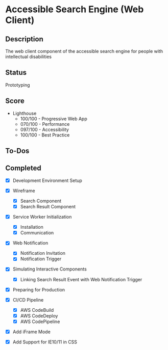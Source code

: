 # Accessible Search Engine (Web Client)

## Description
The web client component of the accessible search engine for people with intellectual disabilities

## Status
Prototyping

## Score
- Lighthouse
    - 100/100 - Progressive Web App
    - 070/100 - Performance
    - 097/100 - Accessibility
    - 100/100 - Best Practice

## To-Dos

## Completed
- [x] Development Environment Setup
- [x] Wireframe
  - [x] Search Component
  - [x] Search Result Component
- [x] Service Worker Initialization
  - [x] Installation
  - [x] Communication
- [x] Web Notification
  - [x] Notification Invitation
  - [x] Notification Trigger
- [x] Simulating Interactive Components
  - [x] Linking Search Result Event with Web Notification Trigger
- [x] Preparing for Production
- [x] CI/CD Pipeline
  - [x] AWS CodeBuild
  - [x] AWS CodeDeploy
  - [x] AWS CodePipeline
- [x] Add iFrame Mode
- [x] Add Support for IE10/11 in CSS

